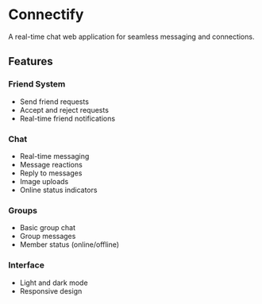 # Connectify

A real-time chat web application for seamless messaging and connections.

## Features

### Friend System
- Send friend requests
- Accept and reject requests
- Real-time friend notifications

### Chat
- Real-time messaging
- Message reactions
- Reply to messages
- Image uploads
- Online status indicators

### Groups
- Basic group chat
- Group messages
- Member status (online/offline)

### Interface
- Light and dark mode
- Responsive design
